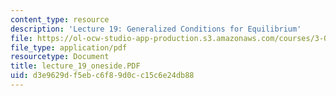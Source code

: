 ```yaml
---
content_type: resource
description: 'Lecture 19: Generalized Conditions for Equilibrium'
file: https://ol-ocw-studio-app-production.s3.amazonaws.com/courses/3-00-thermodynamics-of-materials-fall-2002/d3e9629df5ebc6f89d0cc15c6e24db88_lecture_19_oneside.PDF
file_type: application/pdf
resourcetype: Document
title: lecture_19_oneside.PDF
uid: d3e9629d-f5eb-c6f8-9d0c-c15c6e24db88
---
```

